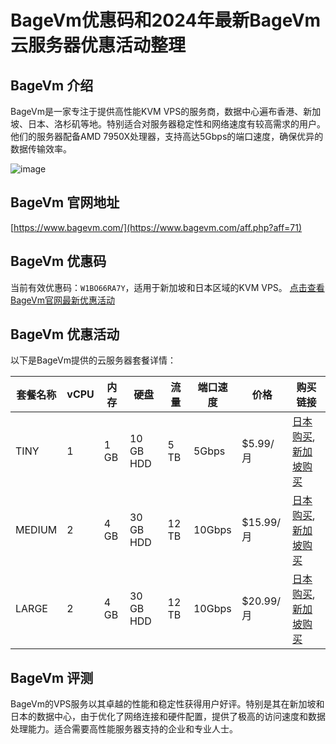 # BageVm优惠码和2024年最新BageVm云服务器优惠活动整理

## BageVm 介绍
BageVm是一家专注于提供高性能KVM VPS的服务商，数据中心遍布香港、新加坡、日本、洛杉矶等地。特别适合对服务器稳定性和网络速度有较高需求的用户。他们的服务器配备AMD 7950X处理器，支持高达5Gbps的端口速度，确保优异的数据传输效率。

![image](https://github.com/mt888omonkey1/BageVm/assets/169417945/0b8552a1-2fa7-4882-98d6-0a1914728407)

## BageVm 官网地址
[https://www.bagevm.com/](https://www.bagevm.com/aff.php?aff=71)

## BageVm 优惠码
当前有效优惠码：`W1BO66RA7Y`，适用于新加坡和日本区域的KVM VPS。
[点击查看BageVm官网最新优惠活动](https://www.bagevm.com/aff.php?aff=71)

## BageVm 优惠活动
以下是BageVm提供的云服务器套餐详情：

| 套餐名称 | vCPU | 内存 | 硬盘 | 流量   | 端口速度 | 价格      | 购买链接                                                                                                    |
|----------|------|------|------|--------|----------|-----------|------------------------------------------------------------------------------------------------------------|
| TINY     | 1    | 1 GB | 10 GB HDD | 5 TB   | 5Gbps    | $5.99/月  | [日本购买](https://www.bagevm.com/aff.php?aff=71&pid=31), [新加坡购买](https://www.bagevm.com/aff.php?aff=71&pid=18) |
| MEDIUM   | 2    | 4 GB | 30 GB HDD | 12 TB  | 10Gbps   | $15.99/月 | [日本购买](https://www.bagevm.com/aff.php?aff=71&pid=29), [新加坡购买](https://www.bagevm.com/aff.php?aff=71&pid=20) |
| LARGE    | 2    | 4 GB | 30 GB HDD | 12 TB  | 10Gbps   | $20.99/月 | [日本购买](https://www.bagevm.com/aff.php?aff=71&pid=30), [新加坡购买](https://www.bagevm.com/aff.php?aff=71&pid=21) |

## BageVm 评测
BageVm的VPS服务以其卓越的性能和稳定性获得用户好评。特别是其在新加坡和日本的数据中心，由于优化了网络连接和硬件配置，提供了极高的访问速度和数据处理能力。适合需要高性能服务器支持的企业和专业人士。

